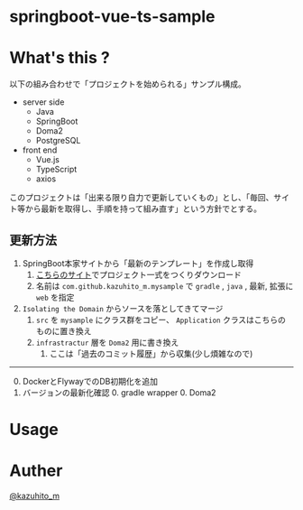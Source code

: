 springboot-vue-ts-sample
========================

# What's this ?

以下の組み合わせで「プロジェクトを始められる」サンプル構成。

- server side
  - Java
  - SpringBoot
  - Doma2
  - PostgreSQL
- front end
  - Vue.js
  - TypeScript
  - axios

このプロジェクトは「出来る限り自力で更新していくもの」とし、「毎回、サイト等から最新を取得し、手順を持って組み直す」という方針でとする。

## 更新方法

1. SpringBoot本家サイトから「最新のテンプレート」を作成し取得
    1. [こちらのサイト](https://start.spring.io)でプロジェクト一式をつくりダウンロード
    0. 名前は `com.github.kazuhito_m.mysample` で `gradle` , `java` , 最新, 拡張に `web` を指定
0. `Isolating the Domain` からソースを落としてきてマージ
    1. `src` を `mysample` にクラス群をコピー、 `Application` クラスはこちらのものに置き換え
    0. `infrastractur` 層を `Doma2` 用に書き換え
        1. ここは「過去のコミット履歴」から収集(少し煩雑なので)


---

0. DockerとFlywayでのDB初期化を追加
0. バージョンの最新化確認
    0. gradle wrapper
    0. Doma2

# Usage


# Auther

[@kazuhito_m](https://twitter.com/kazuhito_m)
